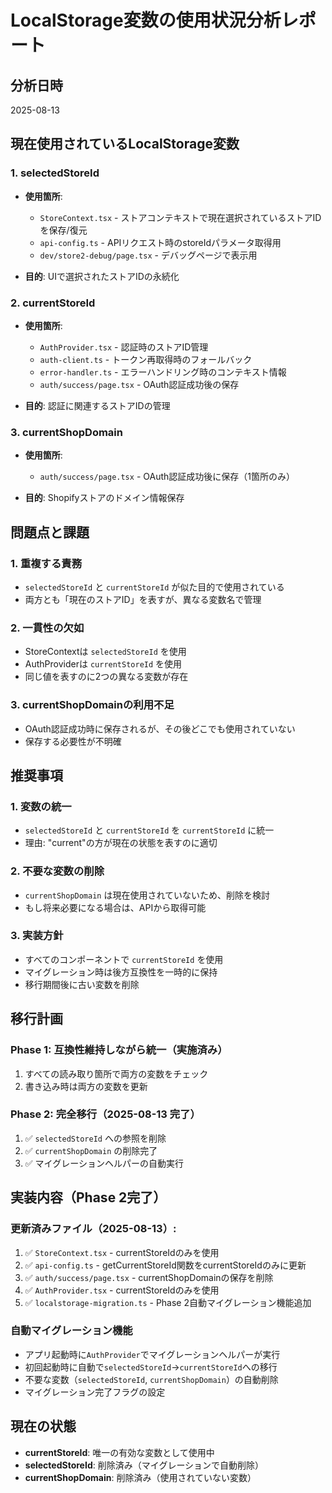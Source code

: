 # LocalStorage変数の使用状況分析レポート

## 分析日時
2025-08-13

## 現在使用されているLocalStorage変数

### 1. selectedStoreId
- **使用箇所**:
  - `StoreContext.tsx` - ストアコンテキストで現在選択されているストアIDを保存/復元
  - `api-config.ts` - APIリクエスト時のstoreIdパラメータ取得用
  - `dev/store2-debug/page.tsx` - デバッグページで表示用

- **目的**: UIで選択されたストアIDの永続化

### 2. currentStoreId  
- **使用箇所**:
  - `AuthProvider.tsx` - 認証時のストアID管理
  - `auth-client.ts` - トークン再取得時のフォールバック
  - `error-handler.ts` - エラーハンドリング時のコンテキスト情報
  - `auth/success/page.tsx` - OAuth認証成功後の保存

- **目的**: 認証に関連するストアIDの管理

### 3. currentShopDomain
- **使用箇所**:
  - `auth/success/page.tsx` - OAuth認証成功後に保存（1箇所のみ）

- **目的**: Shopifyストアのドメイン情報保存

## 問題点と課題

### 1. 重複する責務
- `selectedStoreId` と `currentStoreId` が似た目的で使用されている
- 両方とも「現在のストアID」を表すが、異なる変数名で管理

### 2. 一貫性の欠如
- StoreContextは `selectedStoreId` を使用
- AuthProviderは `currentStoreId` を使用
- 同じ値を表すのに2つの異なる変数が存在

### 3. currentShopDomainの利用不足
- OAuth認証成功時に保存されるが、その後どこでも使用されていない
- 保存する必要性が不明確

## 推奨事項

### 1. 変数の統一
- `selectedStoreId` と `currentStoreId` を `currentStoreId` に統一
- 理由: "current"の方が現在の状態を表すのに適切

### 2. 不要な変数の削除
- `currentShopDomain` は現在使用されていないため、削除を検討
- もし将来必要になる場合は、APIから取得可能

### 3. 実装方針
- すべてのコンポーネントで `currentStoreId` を使用
- マイグレーション時は後方互換性を一時的に保持
- 移行期間後に古い変数を削除

## 移行計画

### Phase 1: 互換性維持しながら統一（実施済み）
1. すべての読み取り箇所で両方の変数をチェック
2. 書き込み時は両方の変数を更新

### Phase 2: 完全移行（2025-08-13 完了）
1. ✅ `selectedStoreId` への参照を削除
2. ✅ `currentShopDomain` の削除完了
3. ✅ マイグレーションヘルパーの自動実行

## 実装内容（Phase 2完了）

### 更新済みファイル（2025-08-13）:
1. ✅ `StoreContext.tsx` - currentStoreIdのみを使用
2. ✅ `api-config.ts` - getCurrentStoreId関数をcurrentStoreIdのみに更新
3. ✅ `auth/success/page.tsx` - currentShopDomainの保存を削除
4. ✅ `AuthProvider.tsx` - currentStoreIdのみを使用
5. ✅ `localstorage-migration.ts` - Phase 2自動マイグレーション機能追加

### 自動マイグレーション機能
- アプリ起動時に`AuthProvider`でマイグレーションヘルパーが実行
- 初回起動時に自動で`selectedStoreId`→`currentStoreId`への移行
- 不要な変数（`selectedStoreId`, `currentShopDomain`）の自動削除
- マイグレーション完了フラグの設定

## 現在の状態
- **currentStoreId**: 唯一の有効な変数として使用中
- **selectedStoreId**: 削除済み（マイグレーションで自動削除）
- **currentShopDomain**: 削除済み（使用されていない変数）